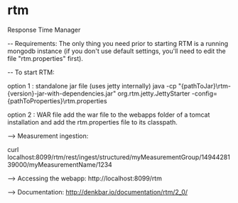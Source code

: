# rtm
Response Time Manager

-- Requirements:
The only thing you need prior to starting RTM is a running mongodb instance (if you don't use default settings, you'll need to edit the file "rtm.properties" first).

-- To start RTM:

option 1 : standalone jar file (uses jetty internally)
java -cp "{pathToJar}\rtm-{version}-jar-with-dependencies.jar" org.rtm.jetty.JettyStarter -config={pathToProperties}\rtm.properties

option 2 : WAR file
add the war file to the webapps folder of a tomcat installation and add the rtm.properties file to its classpath.

--> Measurement ingestion:

curl localhost:8099/rtm/rest/ingest/structured/myMeasurementGroup/1494428139000/myMeasurementName/1234

--> Accessing the webapp:
http://localhost:8099/rtm

--> Documentation:
http://denkbar.io/documentation/rtm/2_0/
